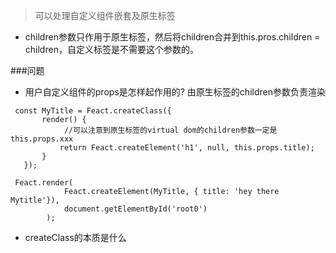 > 可以处理自定义组件嵌套及原生标签
- children参数只作用于原生标签，然后将children合并到this.pros.children = children，自定义标签是不需要这个参数的。

###问题
- 用户自定义组件的props是怎样起作用的?
由原生标签的children参数负责渲染
````
 const MyTitle = Feact.createClass({
       render() {
            //可以注意到原生标签的virtual dom的children参数一定是this.props.xxx
           return Feact.createElement('h1', null, this.props.title);
       }
   });

 Feact.render(
            Feact.createElement(MyTitle, { title: 'hey there Mytitle'}),
            document.getElementById('root0')
        );

````

- createClass的本质是什么
